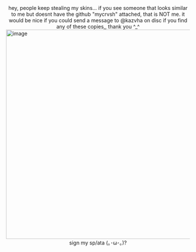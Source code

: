 <div align="center">
hey, people keep stealing my skins... if you see someone that looks similar to me but doesnt have the github "mycrvsh" attached, that is NOT me. it would be nice if you could send a message to @kazvha on disc if you find any of these copies,, thank you ^_^ 
</div>
<img width="1000" height="574" alt="image" src="https://github.com/user-attachments/assets/bf7ee27d-56b5-41c3-a28c-04b9db921735" />
<div align="center">
sign my sp/ata (｡･ω･｡)?
</div>
